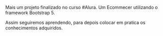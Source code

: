 Mais um projeto finalizado no curso #Alura. Um Ecommecer utilizando o framework Bootstrap 5.

Assim seguiremos aprendendo, para depois colocar em pratica os conhecimentos adquiridos.
